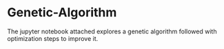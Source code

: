 # Genetic-Algorithm
The jupyter notebook attached explores a genetic algorithm followed with optimization steps to improve it.
